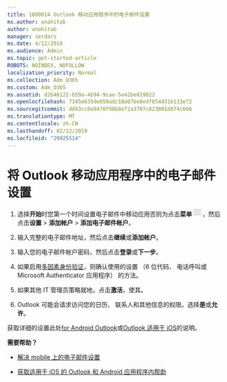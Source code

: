 ```yaml
---
title: 1800014 Outlook 移动应用程序中的电子邮件设置
ms.author: anahitab
author: anahitab
manager: serdars
ms.date: 4/12/2018
ms.audience: Admin
ms.topic: get-started-article
ROBOTS: NOINDEX, NOFOLLOW
localization_priority: Normal
ms.collection: Adm_O365
ms.custom: Adm_O365
ms.assetid: d2b46122-b59a-4b94-9cae-5e42be819022
ms.openlocfilehash: 7345e635de059adc10a07be8edf854431b133e72
ms.sourcegitcommit: dd43cc0a9470f98b8ef2a3787c823801d674c666
ms.translationtype: MT
ms.contentlocale: zh-CN
ms.lasthandoff: 02/12/2019
ms.locfileid: "29925514"
---
```

# <a name="set-up-email-in-the-outlook-mobile-app"></a>将 Outlook 移动应用程序中的电子邮件设置

1. 选择**开始**时您第一个时间设置电子邮件中移动应用否则为点击**菜单**![菜单按钮](media/265b9089-9630-42dd-a244-d9a412d8fe47.png)，然后点击**设置** \> **添加帐户** \> **添加电子邮件帐户**。 
    
2. 输入完整的电子邮件地址，然后点击**继续**或**添加帐户**。
    
3. 输入您的电子邮件帐户密码，然后点击**登录**或**下一步**。 
    
4. 如果启用[多因素身份验证](https://support.office.com/article/8f0454b2-f51a-4d9c-bcde-2c48e41621c6.aspx)，则确认使用的设置 （6 位代码、 电话呼叫或 Microsoft Authenticator 应用程序） 的方法。 
    
5. 如果其他 IT 管理员策略就地，点击**激活**，使其。 
    
6. Outlook 可能会请求访问您的日历、 联系人和其他信息的权限。选择**是**或**允许**。 
    
获取详细的设置此处[for Android Outlook](https://support.office.com/article/886db551-8dfa-4fd5-b835-f8e532091872.aspx)或[Outlook 适用于 iOS](https://support.office.com/article/b2de2161-cc1d-49ef-9ef9-81acd1c8e234.aspx)的说明。 
  
 **需要帮助？**
  
- [解决 mobile 上的电子邮件设置](https://support.office.com/article/a264ef01-9c88-48fb-9285-7017e4f31f02.aspx)
    
- [获取适用于 iOS 的 Outlook 和 Android 应用程序内帮助](https://support.office.com/article/218a22d1-9fa5-4889-b689-de1c63493243.aspx#ID0EAABAAA=Contact_Support)
    

